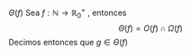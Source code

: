 $\Theta(f)$
Sea $f:\mathbb{N}\rightarrow\mathbb{R}^+_0$ , entonces
$$
\Theta(f)=O(f)\cap\Omega(f)
$$
Decimos entonces que $g\in \Theta(f)$